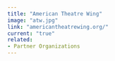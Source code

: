 ```yaml
---
title: "American Theatre Wing"
image: "atw.jpg"
link: "americantheatrewing.org/"
current: "true"
related:
- Partner Organizations
---
```

